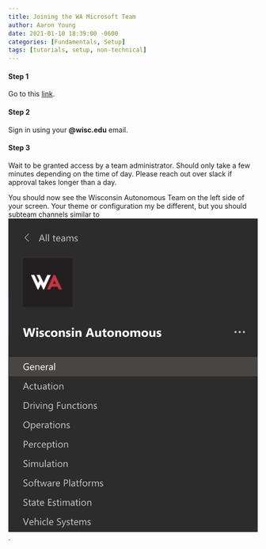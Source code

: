 ```yaml
---
title: Joining the WA Microsoft Team
author: Aaron Young
date: 2021-01-10 18:39:00 -0600
categories: [Fundamentals, Setup]
tags: [tutorials, setup, non-technical]
---
```


#### Step 1
Go to this [link](https://teams.microsoft.com/l/team/19%3a1d74315445bd485f85d2880c4685aa8b%40thread.tacv2/conversations?groupId=889e0453-d9fe-4cee-8683-2ee2ae4a0b5e&tenantId=2ca68321-0eda-4908-88b2-424a8cb4b0f9).

#### Step 2
Sign in using your **@wisc.edu** email.

#### Step 3
Wait to be granted access by a team administrator. Should only take a few minutes depending on the time of day. Please reach out over slack if approval takes longer than a day.

You should now see the Wisconsin Autonomous Team on the left side of your screen. Your theme or configuration my be different, but you should subteam channels similar to ![this](/assets/img/fundamentals/ms_teams_channel_list.png).